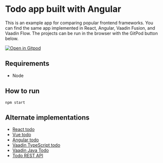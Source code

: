 # Todo app built with Angular

This is an example app for comparing popular frontend frameworks. You can find the same app implemented in React, Angular, Vaadin Fusion, and Vaadin Flow. The projects can be run in the browser with the GitPod button below.

[![Open in Gitpod](https://gitpod.io/button/open-in-gitpod.svg)](https://gitpod.io/#https://github.com/marcushellberg/angular-todo)

## Requirements

- Node

## How to run

`npm start`

## Alternate implementations

- [React todo](https://github.com/marcushellberg/react-todo)
- [Vue todo](https://github.com/marcushellberg/vue-todo)
- [Angular todo](https://github.com/marcushellberg/angular-todo)
- [Vaadin TypeScript todo](https://github.com/marcushellberg/vaadin-typescript-todo)
- [Vaadin Java Todo](https://github.com/marcushellberg/vaadin-java-todo)
- [Todo REST API](https://github.com/marcushellberg/todo-api)
